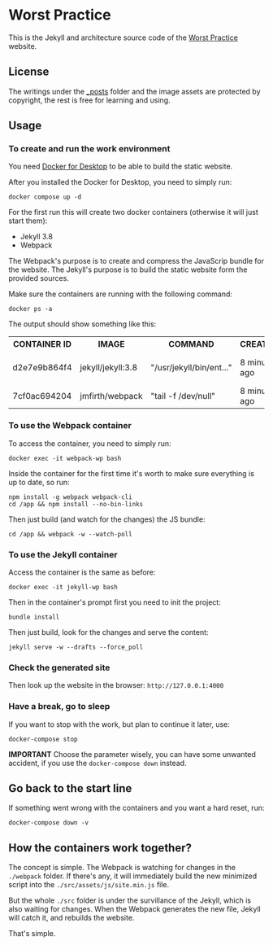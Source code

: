 # Worst Practice

This is the Jekyll and architecture source code of the [Worst Practice](https://www.worstpractice.dev) website.

## License

The writings under the [_posts](./src/_posts) folder and the image assets are protected by copyright, the rest is free for learning and using.

## Usage

### To create and run the work environment

You need [Docker for Desktop](https://www.docker.com/products/docker-desktop) to be able to build the static website.

After you installed the Docker for Desktop, you need to simply run:

```
docker compose up -d
```

For the first run this will create two docker containers (otherwise it will just start them):

- Jekyll 3.8
- Webpack

The Webpack's purpose is to create and compress the JavaScrip bundle for the website.
The Jekyll's purpose is to build the static website form the provided sources.

Make sure the containers are running with the following command:

```
docker ps -a
```

The output should show something like this:

<table>
    <tr>
        <th>CONTAINER ID</th><th>IMAGE</th><th>COMMAND</th><th>CREATED</th><th>STATUS</th><th>PORTS</th><th>NAMES</th>
    </tr>
    <tr>
        <td>d2e7e9b864f4</td><td>jekyll/jekyll:3.8</td><td>"/usr/jekyll/bin/ent…"</td><td>8 minutes ago</td><td>Up 8 minutes</td><td>0.0.0.0:4000->4000/tcp, 35729/tcp</td><td>jekyll</td>
    </tr>
    <tr>
        <td>7cf0ac694204</td><td>jmfirth/webpack</td><td>"tail -f /dev/null"</td><td>8 minutes ago</td><td>Up 8 minutes</td><td>3000/tcp</td><td>webpack</td>
    </tr>
</table>


### To use the Webpack container

To access the container, you need to simply run:

```
docker exec -it webpack-wp bash 
```

Inside the container for the first time it's worth to make sure everything is up to date, so run:

```
npm install -g webpack webpack-cli
cd /app && npm install --no-bin-links
```

Then just build (and watch for the changes) the JS bundle:

```
cd /app && webpack -w --watch-poll
```

### To use the Jekyll container

Access the container is the same as before:

```
docker exec -it jekyll-wp bash
```

Then in the container's prompt first you need to init the project:

```
bundle install
```

Then just build, look for the changes and serve the content:

```
jekyll serve -w --drafts --force_poll
```

### Check the generated site

Then look up the website in the browser: `http://127.0.0.1:4000`

### Have a break, go to sleep

If you want to stop with the work, but plan to continue it later, use:

```
docker-compose stop
```

**IMPORTANT** Choose the parameter wisely, you can have some unwanted accident, if you use the `docker-compose down` instead.

## Go back to the start line

If something went wrong with the containers and you want a hard reset, run:

```
docker-compose down -v
```

## How the containers work together?

The concept is simple. The Webpack is watching for changes in the `./webpack` folder. If there's any,
it will immediately build the new minimized script into the `./src/assets/js/site.min.js` file.

But the whole `./src` folder is under the survillance of the Jekyll, which is also waiting for changes.
When the Webpack generates the new file, Jekyll will catch it, and rebuilds the website.

That's simple.



